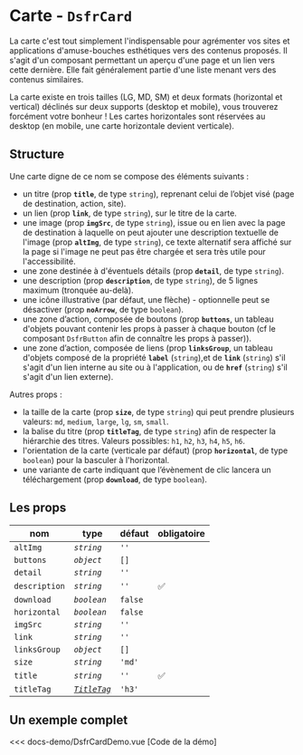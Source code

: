 # Carte - `DsfrCard`

La carte c'est tout simplement l'indispensable pour agrémenter vos sites et applications d'amuse-bouches esthétiques vers des contenus proposés. Il s'agit d'un composant permettant un aperçu d'une page et un lien vers cette dernière. Elle fait généralement partie d'une liste menant vers des contenus similaires.

La carte existe en trois tailles (LG, MD, SM) et deux formats (horizontal et vertical) déclinés sur deux supports (desktop et mobile), vous trouverez forcément votre bonheur ! Les cartes horizontales sont réservées au desktop (en mobile, une carte horizontale devient verticale).

## Structure

Une carte digne de ce nom se compose des éléments suivants :

- un titre (prop **`title`**, de type `string`), reprenant celui de l’objet visé (page de destination, action, site).
- un lien (prop **`link`**, de type `string`), sur le titre de la carte.
- une image (prop **`imgSrc`**, de type `string`), issue ou en lien avec la page de destination à laquelle on peut ajouter une description textuelle de l'image (prop **`altImg`**, de type `string`), ce texte alternatif sera affiché sur la page si l'image ne peut pas être chargée et sera très utile pour l'accessibilité.
- une zone destinée à d'éventuels détails (prop **`detail`**, de type `string`).
- une description (prop **`description`**, de type `string`), de 5 lignes maximum (tronquée au-delà).
- une icône illustrative (par défaut, une flèche) - optionnelle peut se désactiver (prop **`noArrow`**, de type `boolean`).
- une zone d’action, composée de boutons (prop **`buttons`**, un tableau d'objets pouvant contenir les props à passer à chaque bouton (cf le composant `DsfrButton` afin de connaître les props à passer)).
- une zone d’action, composée de liens (prop **`linksGroup`**, un tableau d'objets composé de la propriété **`label`** (`string`),et de **`link`** (`string`) s'il s'agit d'un lien interne au site ou à l'application, ou de **`href`** (`string`) s'il s'agit d'un lien externe).

Autres props :

- la taille de la carte (prop **`size`**, de type `string`) qui peut prendre plusieurs valeurs: `md`, `medium`, `large`, `lg`, `sm`, `small`.
- la balise du titre (prop **`titleTag`**, de type `string`) afin de respecter la hiérarchie des titres. Valeurs possibles: `h1`, `h2`, `h3`, `h4`, `h5`, `h6`.
- l'orientation de la carte (verticale par défaut) (prop **`horizontal`**, de type `boolean`) pour la basculer à l'horizontal.
- une variante de carte indiquant que l’évènement de clic lancera un téléchargement (prop **`download`**, de type `boolean`).

## Les props

|  nom                   |   type      |  défaut         | obligatoire        |
| ---------------------- | ---------   | --------------- | ------------------ |
| `altImg`               | *`string`*  | `''`            |                    |
| `buttons`              | *`object`*  | `[]`            |                    |
| `detail`               | *`string`*  | `''`            |                    |
| `description`          | *`string`*  | `''`            | :white_check_mark: |
| `download`             | *`boolean`* | `false`         |                    |
| `horizontal`           | *`boolean`* | `false`         |                    |
| `imgSrc`               | *`string`*  | `''`            |                    |
| `link`                 | *`string`*  | `''`            |                    |
| `linksGroup`           | *`object`*  | `[]`            |                    |
| `size`                 | *`string`*  | `'md'`          |                    |
| `title`                | *`string`*  | `''`            | :white_check_mark: |
| `titleTag`             | [*`TitleTag`*](/docs/types.md#title-tag "'h1' \| 'h2' \| 'h3' \| 'h4' \| 'h5' \| 'h6'") | `'h3'`          |          |

## Un exemple complet

<Story data-title="Démo" min-h="530px">
  <DsfrCardDemo />
</Story>

<<< docs-demo/DsfrCardDemo.vue [Code de la démo]

<script setup lang="ts">
import DsfrCardDemo from './docs-demo/DsfrCardDemo.vue'
</script>